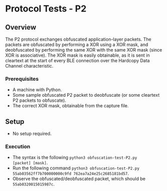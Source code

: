 # Protocol Tests - P2

## Overview

The P2 protocol exchanges obfuscated application-layer packets. The packets are obfuscated by performing a XOR using a XOR mask, and deobfuscated by performing the same XOR with the same XOR mask (since XOR is associative). The XOR mask is easily obtainable, as it is sent in cleartext at the start of every BLE connection over the Hardcopy Data Channel characteristic. 

### Prerequisites

* A machine with Python.
* Some sample obfuscated P2 packet to deobfuscate (or some cleartext P2 packets to obfuscate).
* The correct XOR mask, obtainable from the capture file.

## Setup
* No setup required.

### Execution
* The syntax is the following <code>python3 obfuscation-test-P2.py [packet] [mask]</code>.
* Run the following command <code>python3 obfuscation-test-P2.py 55ab03562ff7b700000000c9fd 762ea7a24e25c2685181bd57</code>.
* Observe the obfuscated/deobfuscated packet, which should be <code>55ab0320015015987c</code>.
